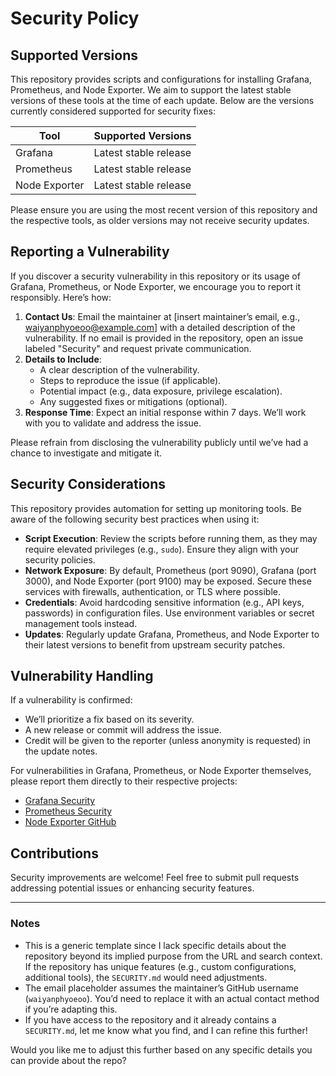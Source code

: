 # Security Policy

## Supported Versions

This repository provides scripts and configurations for installing Grafana, Prometheus, and Node Exporter. We aim to support the latest stable versions of these tools at the time of each update. Below are the versions currently considered supported for security fixes:

| Tool            | Supported Versions       |
|-----------------|--------------------------|
| Grafana         | Latest stable release    |
| Prometheus      | Latest stable release    |
| Node Exporter   | Latest stable release    |

Please ensure you are using the most recent version of this repository and the respective tools, as older versions may not receive security updates.

## Reporting a Vulnerability

If you discover a security vulnerability in this repository or its usage of Grafana, Prometheus, or Node Exporter, we encourage you to report it responsibly. Here’s how:

1. **Contact Us**: Email the maintainer at [insert maintainer’s email, e.g., waiyanphyoeoo@example.com] with a detailed description of the vulnerability. If no email is provided in the repository, open an issue labeled "Security" and request private communication.
2. **Details to Include**:
   - A clear description of the vulnerability.
   - Steps to reproduce the issue (if applicable).
   - Potential impact (e.g., data exposure, privilege escalation).
   - Any suggested fixes or mitigations (optional).
3. **Response Time**: Expect an initial response within 7 days. We’ll work with you to validate and address the issue.

Please refrain from disclosing the vulnerability publicly until we’ve had a chance to investigate and mitigate it.

## Security Considerations

This repository provides automation for setting up monitoring tools. Be aware of the following security best practices when using it:

- **Script Execution**: Review the scripts before running them, as they may require elevated privileges (e.g., `sudo`). Ensure they align with your security policies.
- **Network Exposure**: By default, Prometheus (port 9090), Grafana (port 3000), and Node Exporter (port 9100) may be exposed. Secure these services with firewalls, authentication, or TLS where possible.
- **Credentials**: Avoid hardcoding sensitive information (e.g., API keys, passwords) in configuration files. Use environment variables or secret management tools instead.
- **Updates**: Regularly update Grafana, Prometheus, and Node Exporter to their latest versions to benefit from upstream security patches.

## Vulnerability Handling

If a vulnerability is confirmed:
- We’ll prioritize a fix based on its severity.
- A new release or commit will address the issue.
- Credit will be given to the reporter (unless anonymity is requested) in the update notes.

For vulnerabilities in Grafana, Prometheus, or Node Exporter themselves, please report them directly to their respective projects:
- [Grafana Security](https://grafana.com/docs/grafana/latest/setup-grafana/security/)
- [Prometheus Security](https://prometheus.io/docs/operating/security/)
- [Node Exporter GitHub](https://github.com/prometheus/node_exporter/issues)

## Contributions

Security improvements are welcome! Feel free to submit pull requests addressing potential issues or enhancing security features.

---

### Notes
- This is a generic template since I lack specific details about the repository beyond its implied purpose from the URL and search context. If the repository has unique features (e.g., custom configurations, additional tools), the `SECURITY.md` would need adjustments.
- The email placeholder assumes the maintainer’s GitHub username (`waiyanphyoeoo`). You’d need to replace it with an actual contact method if you’re adapting this.
- If you have access to the repository and it already contains a `SECURITY.md`, let me know what you find, and I can refine this further!

Would you like me to adjust this further based on any specific details you can provide about the repo?
